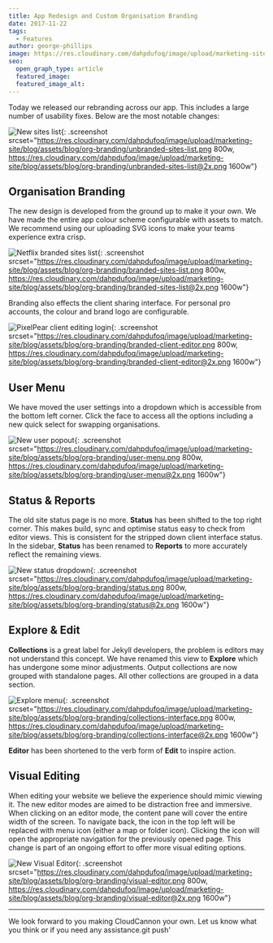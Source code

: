 ```yaml
---
title: App Redesign and Custom Organisation Branding
date: 2017-11-22
tags:
  - Features
author: george-phillips
image: https://res.cloudinary.com/dahpdufoq/image/upload/marketing-site/blog/uploads/blog-paint-pots.jpg
seo:
  open_graph_type: article
  featured_image:
  featured_image_alt:
---
```


Today we released our rebranding across our app. This includes a large number of usability fixes. Below are the most notable changes:

![New sites list](https://res.cloudinary.com/dahpdufoq/image/upload/marketing-site/blog/assets/blog/org-branding/unbranded-sites-list.png){: .screenshot srcset="https://res.cloudinary.com/dahpdufoq/image/upload/marketing-site/blog/assets/blog/org-branding/unbranded-sites-list.png 800w, https://res.cloudinary.com/dahpdufoq/image/upload/marketing-site/blog/assets/blog/org-branding/unbranded-sites-list@2x.png 1600w"}

## Organisation Branding

The new design is developed from the ground up to make it your own. We have made the entire app colour scheme configurable with assets to match. We recommend using our uploading SVG icons to make your teams experience extra crisp.

![Netflix branded sites list](https://res.cloudinary.com/dahpdufoq/image/upload/marketing-site/blog/assets/blog/org-branding/branded-sites-list.png){: .screenshot srcset="https://res.cloudinary.com/dahpdufoq/image/upload/marketing-site/blog/assets/blog/org-branding/branded-sites-list.png 800w, https://res.cloudinary.com/dahpdufoq/image/upload/marketing-site/blog/assets/blog/org-branding/branded-sites-list@2x.png 1600w"}

Branding also effects the client sharing interface. For personal pro accounts, the colour and brand logo are configurable.

![PixelPear client editing login](https://res.cloudinary.com/dahpdufoq/image/upload/marketing-site/blog/assets/blog/org-branding/branded-client-editor.png){: .screenshot srcset="https://res.cloudinary.com/dahpdufoq/image/upload/marketing-site/blog/assets/blog/org-branding/branded-client-editor.png 800w, https://res.cloudinary.com/dahpdufoq/image/upload/marketing-site/blog/assets/blog/org-branding/branded-client-editor@2x.png 1600w"}

## User Menu

We have moved the user settings into a dropdown which is accessible from the bottom left corner. Click the face to access all the options including a new quick select for swapping organisations.

![New user popout](https://res.cloudinary.com/dahpdufoq/image/upload/marketing-site/blog/assets/blog/org-branding/user-menu.png){: .screenshot srcset="https://res.cloudinary.com/dahpdufoq/image/upload/marketing-site/blog/assets/blog/org-branding/user-menu.png 800w, https://res.cloudinary.com/dahpdufoq/image/upload/marketing-site/blog/assets/blog/org-branding/user-menu@2x.png 1600w"}

## Status & Reports

The old site status page is no more. **Status** has been shifted to the top right corner. This makes build, sync and optimise status easy to check from editor views. This is consistent for the stripped down client interface status. In the sidebar, **Status** has been renamed to **Reports** to more accurately reflect the remaining views.

![New status dropdown](https://res.cloudinary.com/dahpdufoq/image/upload/marketing-site/blog/assets/blog/org-branding/status.png){: .screenshot srcset="https://res.cloudinary.com/dahpdufoq/image/upload/marketing-site/blog/assets/blog/org-branding/status.png 800w, https://res.cloudinary.com/dahpdufoq/image/upload/marketing-site/blog/assets/blog/org-branding/status@2x.png 1600w"}

## Explore & Edit

**Collections** is a great label for Jekyll developers, the problem is editors may not understand this concept. We have renamed this view to **Explore** which has undergone some minor adjustments. Output collections are now grouped with standalone pages. All other collections are grouped in a data section.

![Explore menu](https://res.cloudinary.com/dahpdufoq/image/upload/marketing-site/blog/assets/blog/org-branding/collections-interface.png){: .screenshot srcset="https://res.cloudinary.com/dahpdufoq/image/upload/marketing-site/blog/assets/blog/org-branding/collections-interface.png 800w, https://res.cloudinary.com/dahpdufoq/image/upload/marketing-site/blog/assets/blog/org-branding/collections-interface@2x.png 1600w"}

**Editor** has been shortened to the verb form of **Edit** to inspire action.

## Visual Editing

When editing your website we believe the experience should mimic viewing it. The new editor modes are aimed to be distraction free and immersive. When clicking on an editor mode, the content pane will cover the entire width of the screen. To navigate back, the icon in the top left will be replaced with menu icon (either a map or folder icon). Clicking the icon will open the appropriate navigation for the previously opened page. This change is part of an ongoing effort to offer more visual editing options.

![New Visual Editor](https://res.cloudinary.com/dahpdufoq/image/upload/marketing-site/blog/assets/blog/org-branding/visual-editor.png){: .screenshot srcset="https://res.cloudinary.com/dahpdufoq/image/upload/marketing-site/blog/assets/blog/org-branding/visual-editor.png 800w, https://res.cloudinary.com/dahpdufoq/image/upload/marketing-site/blog/assets/blog/org-branding/visual-editor@2x.png 1600w"}

---

We look forward to you making CloudCannon your own. Let us know what you think or if you need any assistance.git push'